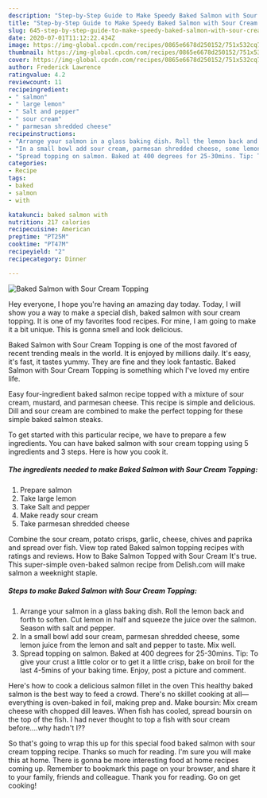 ```yaml
---
description: "Step-by-Step Guide to Make Speedy Baked Salmon with Sour Cream Topping"
title: "Step-by-Step Guide to Make Speedy Baked Salmon with Sour Cream Topping"
slug: 645-step-by-step-guide-to-make-speedy-baked-salmon-with-sour-cream-topping
date: 2020-07-01T11:12:22.434Z
image: https://img-global.cpcdn.com/recipes/0865e6678d250152/751x532cq70/baked-salmon-with-sour-cream-topping-recipe-main-photo.jpg
thumbnail: https://img-global.cpcdn.com/recipes/0865e6678d250152/751x532cq70/baked-salmon-with-sour-cream-topping-recipe-main-photo.jpg
cover: https://img-global.cpcdn.com/recipes/0865e6678d250152/751x532cq70/baked-salmon-with-sour-cream-topping-recipe-main-photo.jpg
author: Frederick Lawrence
ratingvalue: 4.2
reviewcount: 11
recipeingredient:
- " salmon"
- " large lemon"
- " Salt and pepper"
- " sour cream"
- " parmesan shredded cheese"
recipeinstructions:
- "Arrange your salmon in a glass baking dish. Roll the lemon back and forth to soften. Cut lemon in half and squeeze the juice over the salmon. Season with salt and pepper."
- "In a small bowl add sour cream, parmesan shredded cheese, some lemon juice from the lemon and salt and pepper to taste. Mix well."
- "Spread topping on salmon. Baked at 400 degrees for 25-30mins. Tip: To give your crust a little color or to get it a little crisp, bake on broil for the last 4-5mins of your baking time. Enjoy, post a picture and comment."
categories:
- Recipe
tags:
- baked
- salmon
- with

katakunci: baked salmon with 
nutrition: 217 calories
recipecuisine: American
preptime: "PT25M"
cooktime: "PT47M"
recipeyield: "2"
recipecategory: Dinner

---
```



![Baked Salmon with Sour Cream Topping](https://img-global.cpcdn.com/recipes/0865e6678d250152/751x532cq70/baked-salmon-with-sour-cream-topping-recipe-main-photo.jpg)

Hey everyone, I hope you're having an amazing day today. Today, I will show you a way to make a special dish, baked salmon with sour cream topping. It is one of my favorites food recipes. For mine, I am going to make it a bit unique. This is gonna smell and look delicious.

Baked Salmon with Sour Cream Topping is one of the most favored of recent trending meals in the world. It is enjoyed by millions daily. It's easy, it's fast, it tastes yummy. They are fine and they look fantastic. Baked Salmon with Sour Cream Topping is something which I've loved my entire life.

Easy four-ingredient baked salmon recipe topped with a mixture of sour cream, mustard, and parmesan cheese. This recipe is simple and delicious. Dill and sour cream are combined to make the perfect topping for these simple baked salmon steaks.


To get started with this particular recipe, we have to prepare a few ingredients. You can have baked salmon with sour cream topping using 5 ingredients and 3 steps. Here is how you cook it.

<!--inarticleads1-->

##### The ingredients needed to make Baked Salmon with Sour Cream Topping:

1. Prepare  salmon
1. Take  large lemon
1. Take  Salt and pepper
1. Make ready  sour cream
1. Take  parmesan shredded cheese


Combine the sour cream, potato crisps, garlic, cheese, chives and paprika and spread over fish. View top rated Baked salmon topping recipes with ratings and reviews. How to Bake Salmon Topped with Sour Cream It&#39;s true. This super-simple oven-baked salmon recipe from Delish.com will make salmon a weeknight staple. 

<!--inarticleads2-->

##### Steps to make Baked Salmon with Sour Cream Topping:

1. Arrange your salmon in a glass baking dish. Roll the lemon back and forth to soften. Cut lemon in half and squeeze the juice over the salmon. Season with salt and pepper.
1. In a small bowl add sour cream, parmesan shredded cheese, some lemon juice from the lemon and salt and pepper to taste. Mix well.
1. Spread topping on salmon. Baked at 400 degrees for 25-30mins. Tip: To give your crust a little color or to get it a little crisp, bake on broil for the last 4-5mins of your baking time. Enjoy, post a picture and comment.


Here&#39;s how to cook a delicious salmon fillet in the oven This healthy baked salmon is the best way to feed a crowd. There&#39;s no skillet cooking at all—everything is oven-baked in foil, making prep and. Make boursin: Mix cream cheese with chopped dill leaves. When fish has cooled, spread boursin on the top of the fish. I had never thought to top a fish with sour cream before….why hadn&#39;t I?? 

So that's going to wrap this up for this special food baked salmon with sour cream topping recipe. Thanks so much for reading. I'm sure you will make this at home. There is gonna be more interesting food at home recipes coming up. Remember to bookmark this page on your browser, and share it to your family, friends and colleague. Thank you for reading. Go on get cooking!
